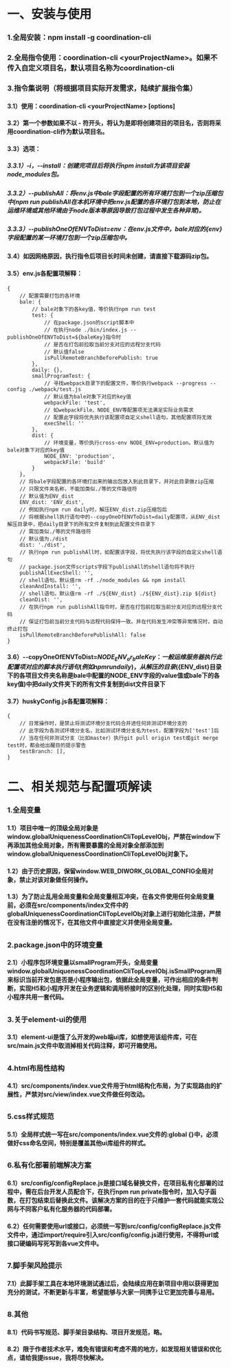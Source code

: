 # 一、安装与使用
### 1.全局安装：npm install -g coordination-cli
### 2.全局指令使用：coordination-cli \<yourProjectName\>。如果不传入自定义项目名，默认项目名称为coordination-cli
### 3.指令集说明（将根据项目实际开发需求，陆续扩展指令集）
#### 3.1）使用：coordination-cli \<yourProjectName\> [options]
#### 3.2）第一个参数如果不以 - 符开头，将认为是即将创建项目的项目名，否则将采用coordination-cli作为默认项目名。
#### 3.3）选项：
##### 3.3.1）-i，--install：创建完项目后将执行npm install为该项目安装node_modules包。
##### 3.3.2）--publishAll：将env.js中bale字段配置的所有环境打包到一个zip压缩包中(npm run publishAll在本机环境中把env.js配置的各环境打包到本地，防止在运维环境或其他环境由于node版本等原因导致打包过程中发生各种异常)。
##### 3.3.3）--publishOneOfENVToDist=${env}：在env.js文件中，bale对应的${env}字段配置的某一环境打包到一个zip压缩包中。
#### 3.4）如因网络原因，执行指令后项目长时间未创建，请直接下载源码zip包。
#### 3.5）env.js各配置项解释：
```
{
    // 配置需要打包的各环境
    bale: {
        // bale对象下的各key值，等价执行npm run test
        test: {
            // 在package.json的script脚本中
            // 在执行node ./bin/index.js --publishOneOfENVToDist=${baleKey}指令时
            // 是否在打包前拉取当前分支对应的远程分支代码
            // 默认值false
            isPullRemoteBranchBeforePublish: true
        },
        daily: {},
        smallProgramTest: {
            // 寻找webpack目录下的配置文件，等价执行webpack --progress --config ./webpack/test.js
            // 默认值为bale对象下对应的key值
            webpackFile: 'test',
            // 如webpackFile、NODE_ENV等配置项无法满足实际业务需求
            // 配置此字段将优先执行该配置项自定义shell语句，其他配置项将无效
            execShell: ''
        },
        dist: {
            // 环境变量，等价执行cross-env NODE_ENV=production。默认值为bale对象下对应的key值
            NODE_ENV: 'production',
            webpackFile: 'build'
        }
    },
    // 将bale字段配置的各环境打出来的输出包放入到此目录下，并对此目录做zip压缩
    // 只限文件夹名称，不能加类似./等的文件路径符
    // 默认值为ENV_dist
    ENV_dist: 'ENV_dist',
    // 例如执行npm run daily时，解压ENV_dist.zip压缩包后
    // 将根据shell执行语句中的--copyOneOfENVToDist=daily配置项，从ENV_dist解压目录中，把daily目录下的所有文件复制到此配置文件目录下
    // 需加类似./等的文件路径符
    // 默认值为./dist
    dist: './dist',
    // 执行npm run publishAll时，如配置该字段，将优先执行该字段的自定义shell语句
    // package.json文件scripts字段下publishAll的shell语句将不执行
    publishAllExecShell: '',
    // shell语句。默认值rm -rf ./node_modules && npm install
    cleanAndInstall: '',
    // shell语句。默认值rm -rf ./${ENV_dist} ./${ENV_dist}.zip ${dist}
    cleanDist: '',
    // 在执行npm run publishAll指令时，是否在打包前拉取当前分支对应的远程分支代码
    // 保证打包前当前分支代码与远程代码保持一致。并在代码发生冲突等异常情况时，自动终止打包
    isPullRemoteBranchBeforePublishAll: false
}
```
#### 3.6）--copyOneOfENVToDist=${NODE_ENV_or_baleKey}：一般运维服务器执行此配置项对应的脚本执行语句(例如npm run daily)，从解压的目录(${ENV_dist}目录下的各项目文件夹名称是bale中配置的NODE_ENV字段的value值或bale下的各key值)中把daily文件夹下的所有文件复制到dist文件目录下
#### 3.7）huskyConfig.js各配置项解释：
```
{
    // 日常操作时，是禁止将测试环境分支代码合并进任何非测试环境分支的
    // 此字段为各测试环境分支名，比如测试环境分支名为test，配置字段为['test']后
    // 当在任何非测试分支（比如master）执行git pull origin test或git merge test时，都会给出醒目的提示警告
    testBranch: [],
}
```
# 二、相关规范与配置项解读
### 1.全局变量
#### 1.1）项目中唯一的顶级全局对象是window.globalUniquenessCoordinationCliTopLevelObj，严禁在window下再添加其他全局对象，所有需要暴露的全局对象全部添加到window.globalUniquenessCoordinationCliTopLevelObj对象下。
#### 1.2）由于历史原因，保留window.WEB_DIWORK_GLOBAL_CONFIG全局对象，禁止对该对象做任何操作。
#### 1.3）为了防止乱用全局变量和全局变量相互冲突，在各文件使用任何全局变量前，必须在src/components/index文件中的globalUniquenessCoordinationCliTopLevelObj对象上进行初始化注册，严禁在没有注册的情况下，在其他文件中直接定义并使用全局变量。
##
### 2.package.json中的环境变量
#### 2.1）小程序包环境变量以smallProgram开头，全局变量window.globalUniquenessCoordinationCliTopLevelObj.isSmallProgram用来标识当前开发包是否是小程序输出包，依据此全局变量，可作出相应的条件判断，实现H5和小程序开发在业务逻辑和调用桥接时的区别化处理，同时实现H5和小程序共用一套代码。
##
### 3.关于element-ui的使用
#### 3.1）element-ui是饿了么开发的web端ui库，如想使用该组件库，可在src/main.js文件中取消掉相关代码注释，即可开箱使用。
##
### 4.html布局性结构
#### 4.1）src/components/index.vue文件用于html结构化布局，为了实现路由的扩展性，严禁对src/view/index.vue文件做任何改动。
##
### 5.css样式规范
#### 5.1）全局样式统一写在src/components/index.vue文件的:global {}中，必须做好css命名空间，特别是覆盖其他ui库组件的样式。
##
### 6.私有化部署前端解决方案
#### 6.1）src/config/configReplace.js是接口域名替换文件，在项目私有化部署的过程中，需在后台开发人员配合下，在执行npm run private指令时，加入勾子函数，在打包结束后替换此文件。该解决方案的目的在于只维护一套代码就能实现公网与不同客户私有化服务器的代码部署。
#### 6.2）任何需要使用url或接口，必须统一写到src/config/configReplace.js文件文件中，通过import/require引入src/config/config.js进行使用，不得将url或接口硬编码写死写到各vue文件中。
##
### 7.脚手架风险提示
#### 7.1）此脚手架工具在本地环境测试通过后，会陆续应用在新项目中用以获得更加充分的测试，不断更新与丰富，希望能够与大家一同携手让它更加完善与易用。
##
### 8.其他
#### 8.1）代码书写规范、脚手架目录结构、项目开发规范，略。
#### 8.2）限于作者技术水平，难免有错误和考虑不周的地方，如发现相关错误和优化点，请给我提issue，我将尽快解决。